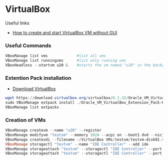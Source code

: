 # VirtualBox

Useful links
- [How to create and start VirtualBox VM without GUI](https://www.xmodulo.com/how-to-create-and-start-virtualbox-vm-without-gui.html)

### Useful Commands
````powershell
VBoxManage list vms             #list all vms
VBoxManage list runningvms      #list only running vms
VBoxHeadless --startvm u20 &    #starts the vm named "u20" in the background, headless
````

### Extention Pack installation
- [Download VirtualBox](https://www.virtualbox.org/wiki/Downloads)
````powershell
wget https://download.virtualbox.org/virtualbox/6.1.32/Oracle_VM_VirtualBox_Extension_Pack-6.1.32.vbox-extpack
sudo VBoxManage extpack install ./Oracle_VM_VirtualBox_Extension_Pack-6.1.32.vbox-extpack
VBoxManage list extpacks
````

### Creation of VMs
````powershell
VBoxManage createvm --name "u20" --register
VBoxManage modifyvm "testvm" --memory 1024 --acpi on --boot1 dvd --nic1 bridged --bridgeadapter1 eth0 --ostype Ubuntu
VBoxManage createvdi --filename ~/VirtualBox VMs/testvm/testvm-disk01.vdi --size 10000
VBoxManage storagectl "testvm" --name "IDE Controller" --add ide
VBoxManage storageattach "testvm" --storagectl "IDE Controller" --port 0 --device 0 --type hdd --medium ~/VirtualBox VMs/testvm/testvm-disk01.vdi
VBoxManage storageattach "testvm" --storagectl "IDE Controller" --port 1 --device 0 --type dvddrive --medium /iso/ubuntu-12.04.1-server-i386.iso
````
